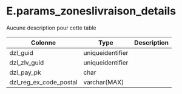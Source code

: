 # E.params_zoneslivraison_details

Aucune description pour cette table

Colonne|Type|Description
---|---|---
dzl_guid|uniqueidentifier|
dzl_zlv_guid|uniqueidentifier|
dzl_pay_pk|char|
dzl_reg_ex_code_postal|varchar(MAX)|
